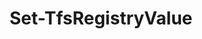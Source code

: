 ﻿---
title: Set-TfsRegistryValue
breadcrumbs: [ "Admin", "Registry" ]
parent: "Admin.Registry"
description: "Sets the value of a given Team Foundation Server registry entry. "
remarks: "The 'Set-TfsRegistry' cmdlet changes the value of a TFS registry key to the value specified in the command. "
parameterSets: 
  "_All_": [ Collection, Path, Scope, Server, Value ] 
  "__AllParameterSets":  
    Path: 
      type: "string"  
      position: "0"  
      required: true  
    Value: 
      type: "string"  
      position: "1"  
      required: true  
    Collection: 
      type: "object"  
    Scope: 
      type: "RegistryScope"  
    Server: 
      type: "object" 
parameters: 
  - name: "Path" 
    description: "Specifies the full path of the TFS Registry key " 
    required: true 
    globbing: false 
    position: 0 
    type: "string" 
  - name: "Value" 
    description: "Specifies the new value of the Registry key. To remove an existing value, set it to $null " 
    required: true 
    globbing: false 
    position: 1 
    type: "string" 
  - name: "Scope" 
    description: "Specifies the scope under which to search for the key. When omitted, defaults to the Server scope. Possible values: User, Collection, Server" 
    globbing: false 
    type: "RegistryScope" 
    defaultValue: "Server" 
  - name: "Collection" 
    description: "Specifies the URL to the Team Project Collection or Azure DevOps Organization to connect to, a TfsTeamProjectCollection object (Windows PowerShell only), or a VssConnection object. You can also connect to an Azure DevOps Services organizations by simply providing its name instead of the full URL. For more details, see the Get-TfsTeamProjectCollection cmdlet. When omitted, it defaults to the connection set by Connect-TfsTeamProjectCollection (if any). " 
    globbing: false 
    type: "object" 
  - name: "Server" 
    description: "Specifies the URL to the Team Foundation Server to connect to, a TfsConfigurationServer object (Windows PowerShell only), or a VssConnection object. When omitted, it defaults to the connection set by Connect-TfsConfiguration (if any). For more details, see the Get-TfsConfigurationServer cmdlet. " 
    globbing: false 
    type: "object"
inputs: 
outputs: 
  - type: "System.Object" 
    description: 
notes: 
relatedLinks: 
  - text: "Online Version:" 
    uri: "https://tfscmdlets.dev/docs/cmdlets/Admin/Registry/Set-TfsRegistryValue"
aliases: 
examples: 
  - title: "----------  EXAMPLE 1  ----------" 
    code: "PS> Get-TfsRegistryValue -Path '/Service/Integration/Settings/EmailEnabled'" 
    remarks: "Gets the current value of the 'EmailEnabled' key in the TFS Registry"
---
